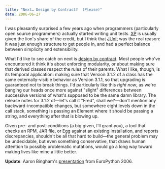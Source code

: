```yaml
---
title: "Next… Design by Contract?  (Please)"
date: 2006-06-27
---
```

I was pleasantly surprised a few years ago when programmers (particularly open source programmers) actually started writing unit tests.  <a href="http://www.extremeprogramming.org">XP</a> is usually given the lion's share of the credit, but I think that <a href="http://www.junit.org">JUnit</a> was the real reason: it was just enough structure to get people in, and had a perfect balance between simplicity and extensibility.

What I'd like to see catch on next is <a href="http://en.wikipedia.org/wiki/Design_by_contract">design by contract</a>. Most people who've encountered it think it's about enforcing modularity, or about making sure that derived classes respect the rules of their parents.  What I like, though, is its temporal application: making sure that Version 3.1.2 of a class has the same externally-visible behavior as Version 3.1.1, so that upgrading is guaranteed not to break things.  I'd particularly like this <em>right now</em>, as we're banging our heads once more against  "slight" differences between successive versions of what's supposed to be the same damn library. The release notes for 3.1.2 of—let's call it "Fred", shall we?—don't mention any backward-incompatible changes, but somewhere eight levels down in the call stack, something is passing an Element where it should be passing a string, and everything after that is blowing up.

Given pre- and post-conditions (a big given, I'll grant you), a tool that checks an RPM, JAR file, or Egg against an existing installation, and reports discrepancies, shouldn't be all that hard to build—the general problem may be undecidable, but even something conservative, that draws human attention to possibly problematic mutations, would go a long way toward making lives like mine a little better.

<strong>Update</strong>: Aaron Bingham's <a href="http://indico.cern.ch/contributionDisplay.py?contribId=83&sessionId=41&confId=44">presentation</a> from EuroPython 2006.
